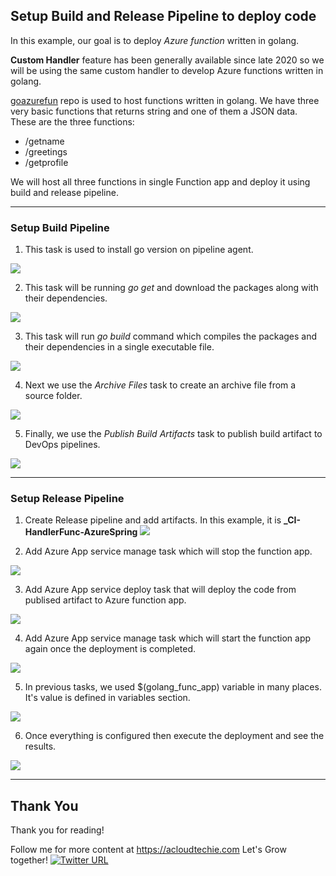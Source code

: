 ## Setup Build and Release Pipeline to deploy code
In this example, our goal is to deploy *Azure function* written in golang.

**Custom Handler** feature has been generally available since late 2020 so we will be using the same custom handler to develop Azure functions written in golang.

[goazurefun](https://github.com/zeeshanmcp12/goazurefun) repo is used to host functions written in golang. We have three very basic functions that returns string and one of them a JSON data. These are the three functions:
- /getname
- /greetings
- /getprofile

We will host all three functions in single Function app and deploy it using build and release pipeline.

---
### Setup Build Pipeline

1. This task is used to install go version on pipeline agent.
   
![](../images/17-ci-pipeline-go-tool-installer.png)

2. This task will be running *go get* and download the packages along with their dependencies.


![](../images/18-ci-pipeline-go-get-in-agent.png)


3. This task will run *go build* command which compiles the packages and their dependencies in a single executable file.

![](../images/19-ci-pipeline-go-build-exe.png)

4. Next we use the *Archive Files* task to create an archive file from a source folder.

![](../images/20-archive-files.png)

5. Finally, we use the *Publish Build Artifacts* task to publish build artifact to DevOps pipelines.

![](../images/21-publish-artifacts.png)


---
### Setup Release Pipeline

1. Create Release pipeline and add artifacts. In this example, it is **_CI-HandlerFunc-AzureSpring**
![](../images/22-cd-pipeline-add-artifact-stage.png)


2. Add Azure App service manage task which will stop the function app.

![](../images/23-azure-app-service-manage-task.png)


3. Add Azure App service deploy task that will deploy the code from publised artifact to Azure function app.

![](../images/24-azure-app-service-deploy-task.png)


4. Add Azure App service manage task which will start the function app again once the deployment is completed.

![](../images/25-azure-app-service-manage-task.png)


5. In previous tasks, we used $(golang_func_app) variable in many places. It's value is defined in variables section.

![](../images/26-override-values-in-variables.png)


6. Once everything is configured then execute the deployment and see the results.

![](../images/27-successfully-deployed.png)

---

## Thank You
Thank you for reading!

Follow me for more content at https://acloudtechie.com
Let's Grow together! [![Twitter URL](https://img.shields.io/twitter/url/https/twitter.com/bukotsunikki.svg?style=social&label=Follow%20%40zeeshanmcp12)](https://twitter.com/zeeshanmcp12)